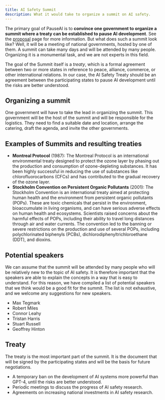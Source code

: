 ```yaml
---
title: AI Safety Summit
description: What it would take to organize a summit on AI safety.
---
```


The primary goal of PauseAI is to **convince one government to organize a summit where a treaty can be established to pause AI development**.
See the [proposal](/proposal) page for more information.
But what does such a summit look like?
Well, it will be a meeting of national governments, hosted by one of them.
A summit can take many days and will be attended by many people.
Organizing it is a monumental task, and we are not experts in this field.

The goal of the Summit itself is a _treaty_, which is a formal agreement between two or more states in reference to peace, alliance, commerce, or other international relations.
In our case, the AI Safety Treaty should be an agreement between the participating states to pause AI development until the risks are better understood.

## Organizing a summit

One government will have to take the lead in organizing the summit.
This government will be the host of the summit and will be responsible for the logistics.
They need to find a suitable date and location, arrange the catering, draft the agenda, and invite the other governments.

## Examples of Summits and resulting treaties

- **Montreal Protocol** (1987): The Montreal Protocol is an international environmental treaty designed to protect the ozone layer by phasing out the production and consumption of ozone-depleting substances. It has been highly successful in reducing the use of substances like chlorofluorocarbons (CFCs) and has contributed to the gradual recovery of the ozone layer.
- **Stockholm Convention on Persistent Organic Pollutants** (2001): The Stockholm Convention is an international treaty aimed at protecting human health and the environment from persistent organic pollutants (POPs). These are toxic chemicals that persist in the environment, bioaccumulate in living organisms, and can have serious adverse effects on human health and ecosystems. Scientists raised concerns about the harmful effects of POPs, including their ability to travel long distances through air and water currents. The convention led to the banning or severe restrictions on the production and use of several POPs, including polychlorinated biphenyls (PCBs), dichlorodiphenyltrichloroethane (DDT), and dioxins.

## Potential speakers

We can assume that the summit will be attended by many people who will be relatively new to the topic of AI safety.
It is therefore important that the speakers are able to explain the concepts in a way that is easy to understand.
For this reason, we have compiled a list of potential speakers that we think would be a good fit for the summit.
The list is not exhaustive, and we welcome any suggestions for new speakers.

- Max Tegmark
- Robert Miles
- Connor Leahy
- Tristan Harris
- Stuart Russell
- Geoffrey Hinton

## Treaty

The treaty is the most important part of the summit.
It is the document that will be signed by the participating states and will be the basis for future negotiations.

- A temporary ban on the development of AI systems more powerful than GPT-4, until the risks are better understood.
- Periodic meetings to discuss the progress of AI safety research.
- Agreements on increasing national investments in AI safety research.
